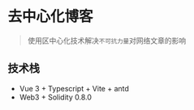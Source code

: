 # 去中心化博客

> 使用区中心化技术解决`不可抗力量`对网络文章的影响

## 技术栈
* Vue 3 + Typescript + Vite + antd
* Web3 + Solidity 0.8.0
